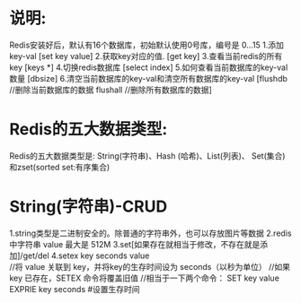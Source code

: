 # 说明: 
Redis安装好后，默认有16个数据库，初始默认使用0号库，编号是 0...15
1.添加key-val                      [set key value]
2.获取key对应的值.                  [get key]
3.查看当前redis的所有key            [keys *]
4.切换redis数据库                   [select index]
5.如何查看当前数据库的key-val数量     [dbsize]
6.清空当前数据库的key-val和清空所有数据库的key-val  [flushdb //删除当前数据库的数据   flushall //删除所有数据库的数据]


# Redis的五大数据类型:
Redis的五大数据类型是: String(字符串)、Hash (哈希)、List(列表)、 Set(集合)和zset(sorted set:有序集合)

# String(字符串)-CRUD
1.string类型是二进制安全的。除普通的字符串外，也可以存放图片等数据
2.redis中字符串 value 最大是 512M
3.set[如果存在就相当于修改，不存在就是添加]/get/del
4.setex key seconds value  
    //将 value 关联到 key，并将key的生存时间设为 seconds（以秒为单位）
    //如果 key 已存在，SETEX 命令将覆盖旧值
    //相当于一下两个命令：  SET key value
                        EXPRIE key seconds #设置生存时间